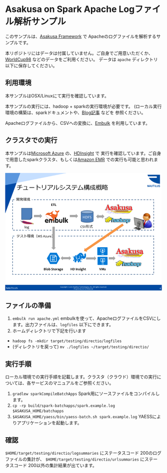 # Asakusa on Spark Apache Logファイル解析サンプル

このサンプルは、[Asakusa Framework](http://www.asakusafw.com/) で
Apacheのログファイルを解析するサンプルです。

本リポジトリにはデータは付属していません。ご自身でご用意いただくか、
[WorldCup98](http://ita.ee.lbl.gov/html/contrib/WorldCup.html) などのデータをご利用ください。
データは `apache` ディレクトリ以下に保存してください。

## 利用環境

本サンプルはOSX/Linuxにて実行を確認しています。

本サンプルの実行には、hadoop + sparkの実行環境が必要です。
(ローカル実行環境の構築は、sparkドキュメントや、[Blog記事](http://qiita.com/bohnen/items/aaf60107c12bcad44645) などを
参照ください。

Apacheログファイルから、CSVへの変換に、[Embulk](https://github.com/embulk/embulk) を利用しています。

## クラスタでの実行

本サンプルは[Microsoft Azure](https://azure.microsoft.com/ja-jp/) の、[HDInsight](https://azure.microsoft.com/ja-jp/services/hdinsight/) で
実行を確認しています。ご自身で用意したsparkクラスタ、もしくは[Amazon EMR](https://docs.aws.amazon.com/ja_jp/ElasticMapReduce/latest/DeveloperGuide/emr-what-is-emr.html) での実行も可能と思われます。

![利用イメージ](imgs/azure.png)

## ファイルの準備

1. `embulk run apache.yml` embulkを使って、ApacheログファイルをCSVにします。出力ファイルは、`logfiles` 以下にできます。
2. ホームディレクトリで下記を行います
  * `hadoop fs -mkdir target/testing/directio/logfiles`
  * (ディレクトリを戻って) `mv ./logfiles ~/target/testing/directio/`

## 実行手順

ローカル環境での実行手順を記載します。クラスタ（クラウド）環境での実行については、各サービスのマニュアルをご参照ください。

1. `gradlew sparkCompileBatchApps` Spark用にソースファイルをコンパイルします。
2. `cp -rp build/spark-batchapps/spark.example.log $ASAKUSA_HOME/batchapps` 
3. `$ASAKUSA_HOME/yaess/bin/yaess-batch.sh spark.example.log` YAESSによりアプリケーションを起動します。

## 確認
`$HOME/target/testing/directio/logsummaries` にステータスコード 200のログファイルの集計が、
`$HOME/target/testing/directio/urlsummaries` にステータスコード 200以外の集計結果が出ています。



